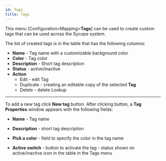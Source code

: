 ```yaml
---
id: Tags_
title: Tags
---
```


This menu [Configuration>Mapping>**Tags**] can be used to create custom tags that can be used across the Sycope system.

The list of created tags is in the table that has the following columns:

- **Name** - Tag name with a customizable background color
- **Color** - Tag color
- **Description** - Short tag description
- **Status** - active/inactive
- **Action**
  - Edit - edit Tag
  - Duplicate -  creating an editable copy of the selected **Tag**
  - Delete - delete Lookup


---

To add a new tag click **New tag** button. After clicking button, a **Tag Properties**  window appears with the following fields:

- **Name** - Tag name 

- **Description** - short tag description

- **Pick a color**  - field to specify the color in the tag name

- **Active switch** -  button to activate the tag - status shown on active/inactive icon in the table in the Tags menu

  























